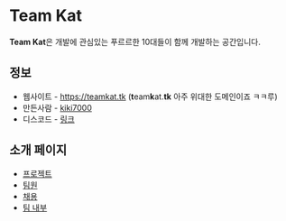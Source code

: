 # Team Kat
**Team Kat**은 개발에 관심있는 푸르르한 10대들이 함께 개발하는 공간입니다.

## 정보
+ 웹사이트 - https://teamkat.tk (**t**eam**k**at.**tk** 아주 위대한 도메인이죠 ㅋㅋ루)
+ 만든사람 - [kiki7000](https://github.com/kiki7000)
+ 디스코드 - [링크](https://discord.gg/R5UG5mR)

## 소개 페이지
+ [프로젝트](pages/PROJECTS.md)
+ [팀원](pages/MEMBERS.md)
+ [채용](pages/RECRUIT.md)
+ [팀 내부](pages/TEAM.md)